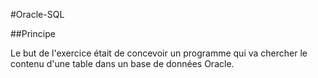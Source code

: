#Oracle-SQL

##Principe

Le but de l'exercice était de concevoir un programme qui va chercher le contenu d'une table dans un base de données Oracle.

